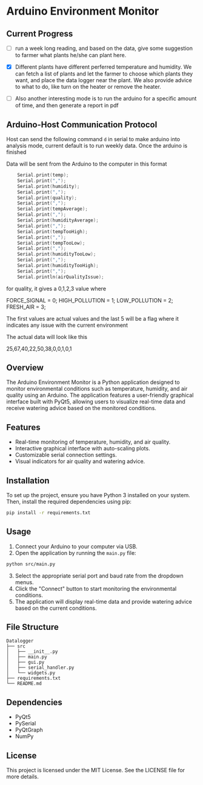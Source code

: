 # Arduino Environment Monitor


## Current Progress

- [ ] run a week long reading, and based on the data, give some suggestion to farmer what plants he/she can plant here.
- [x] Different plants have different perferred temperature and humidity. We can fetch a list of plants and let the farmer to choose which plants they want, and place the data logger near the plant. We also provide advice to what to do, like turn on the heater or remove the heater. 
- [ ] Also another interesting mode is to run the arduino for a specific amount of time, and then generate a report in pdf


## Arduino-Host Communication Protocol

Host can send the following command `d` in serial to make arduino into analysis mode, current default is to run weekly data. Once the arduino is finished



Data will be sent from the Arduino to the computer in this format
```cpp
    Serial.print(temp);
    Serial.print(",");
    Serial.print(humidity);
    Serial.print(",");
    Serial.print(quality);
    Serial.print(",");
    Serial.print(tempAverage);
    Serial.print(",");
    Serial.print(humidityAverage);
    Serial.print(",");
    Serial.print(tempTooHigh);
    Serial.print(",");
    Serial.print(tempTooLow);
    Serial.print(",");
    Serial.print(humidityTooLow);
    Serial.print(",");
    Serial.print(humidityTooHigh);
    Serial.print(",");
    Serial.println(airQualityIssue);
```

for quality, it gives a 0,1,2,3 value where

FORCE_SIGNAL   = 0;
HIGH_POLLUTION = 1;
LOW_POLLUTION = 2;
FRESH_AIR = 3;

The first values are actual values and the last 5 will be a flag where it indicates any issue with the current environment

The actual data will look like this

25,67,40,22,50,38,0,0,1,0,1




## Overview
The Arduino Environment Monitor is a Python application designed to monitor environmental conditions such as temperature, humidity, and air quality using an Arduino. The application features a user-friendly graphical interface built with PyQt5, allowing users to visualize real-time data and receive watering advice based on the monitored conditions.

## Features
- Real-time monitoring of temperature, humidity, and air quality.
- Interactive graphical interface with auto-scaling plots.
- Customizable serial connection settings.
- Visual indicators for air quality and watering advice.

## Installation
To set up the project, ensure you have Python 3 installed on your system. Then, install the required dependencies using pip:

```bash
pip install -r requirements.txt
```

## Usage
1. Connect your Arduino to your computer via USB.
2. Open the application by running the `main.py` file:

```bash
python src/main.py
```

3. Select the appropriate serial port and baud rate from the dropdown menus.
4. Click the "Connect" button to start monitoring the environmental conditions.
5. The application will display real-time data and provide watering advice based on the current conditions.

## File Structure
```
Datalogger
├── src
│   ├── __init__.py
│   ├── main.py
│   ├── gui.py
│   ├── serial_handler.py
│   └── widgets.py
├── requirements.txt
└── README.md
```

## Dependencies
- PyQt5
- PySerial
- PyQtGraph
- NumPy

## License
This project is licensed under the MIT License. See the LICENSE file for more details.
